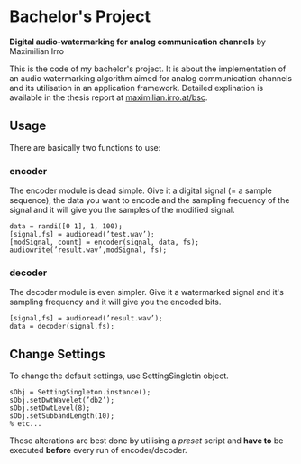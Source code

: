 # Bachelor's Project

**Digital audio-watermarking for analog communication channels** by Maximilian Irro

This is the code of my bachelor's project. It is about the implementation of an audio watermarking algorithm aimed for analog communication channels and its utilisation in an application framework. Detailed explination is available in the thesis report at [maximilian.irro.at/bsc](http://maximilian.irro.at/bsc).

## Usage

There are basically two functions to use:

### encoder

The encoder module is dead simple. Give it a digital signal (= a sample sequence), the data you want to encode and the sampling frequency of the signal and it will give you the samples of the modified signal.

	data = randi([0 1], 1, 100);  
	[signal,fs] = audioread(’test.wav’);  
	[modSignal, count] = encoder(signal, data, fs);  
	audiowrite(’result.wav’,modSignal, fs);
	
### decoder 

The decoder module is even simpler. Give it a watermarked signal and it's sampling frequency and it will give you the encoded bits.

	[signal,fs] = audioread(’result.wav’);  
	data = decoder(signal,fs);
	
## Change Settings

To change the default settings, use SettingSingletin object. 

	sObj = SettingSingleton.instance();  
	sObj.setDwtWavelet(’db2’);  
	sObj.setDwtLevel(8);  
	sObj.setSubbandLength(10);  
	% etc...
	
Those alterations are best done by utilising a *preset* script and **have to** be executed **before** every run of encoder/decoder.